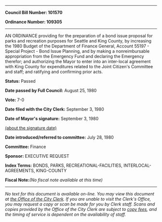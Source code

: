 

********

**Council Bill Number: 101570**
   
**Ordinance Number: 109305**
********

 AN ORDINANCE providing for the preparation of a bond issue proposal for parks and recreation purposes for Seattle and King County, by increasing the 1980 Budget of the Department of Finance General, Account 55197 - Special Project - Bond Issue Planning, and by making a nonreimbursable appropriation from the Emergency Fund and declaring the Emergency therefor; and authorizing the Mayor to enter into an inter-local agreement with King County for expenditures related to the Joint Citizen's Committee and staff; and ratifying and confirming prior acts.

**Status:** Passed
   
**Date passed by Full Council:** August 25, 1980
   
**Vote:** 7-0
   
**Date filed with the City Clerk:** September 3, 1980
   
**Date of Mayor's signature:** September 3, 1980
   
[(about the signature date)](/~public/approvaldate.htm)
   
   
   
**Date introduced/referred to committee:** July 28, 1980
   
**Committee:** Finance
   
**Sponsor:** EXECUTIVE REQUEST
   
   
**Index Terms:** BONDS, PARKS, RECREATIONAL-FACILITIES, INTERLOCAL-AGREEMENTS, KING-COUNTY

**Fiscal Note:**_(No fiscal note available at this time)_
********

_No text for this document is available on-line. You may view this document at [the Office of the City Clerk](http://www.seattle.gov/leg/clerk/contactUs.htm). If you are unable to visit the Clerk's Office, you may request a copy or scan be made for you by Clerk staff. Scans and copies provided by the Office of the City Clerk are subject to [copy fees](http://clerk.seattle.gov/~public/clerkfees.htm), and the timing of service is dependent on the availability of staff._

